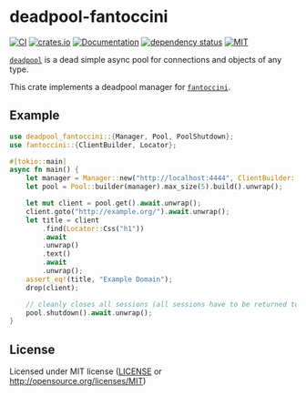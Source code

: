 # deadpool-fantoccini

[![CI](https://github.com/OpenByteDev/deadpool-fantoccini/actions/workflows/ci.yml/badge.svg)](https://github.com/OpenByteDev/deadpool-fantoccini/actions/workflows/ci.yml)
[![crates.io](https://img.shields.io/crates/v/deadpool-fantoccini.svg)](https://crates.io/crates/deadpool-fantoccini)
[![Documentation](https://docs.rs/deadpool-fantoccini/badge.svg)](https://docs.rs/deadpool-fantoccini)
[![dependency status](https://deps.rs/repo/github/openbytedev/deadpool-fantoccini/status.svg)](https://deps.rs/repo/github/openbytedev/deadpool-fantoccini)
[![MIT](https://img.shields.io/crates/l/deadpool-fantoccini.svg)](https://github.com/OpenByteDev/deadpool-fantoccini/blob/master/LICENSE)

[`deadpool`](https://crates.io/crates/deadpool/0.9.0) is a dead simple async pool for connections and objects of any type.

This crate implements a deadpool manager for [`fantoccini`](https://crates.io/crates/fantoccini/0.17.6).

## Example
```rust
use deadpool_fantoccini::{Manager, Pool, PoolShutdown};
use fantoccini::{ClientBuilder, Locator};

#[tokio::main]
async fn main() {
    let manager = Manager::new("http://localhost:4444", ClientBuilder::native());
    let pool = Pool::builder(manager).max_size(5).build().unwrap();

    let mut client = pool.get().await.unwrap();
    client.goto("http://example.org/").await.unwrap();
    let title = client
        .find(Locator::Css("h1"))
        .await
        .unwrap()
        .text()
        .await
        .unwrap();
    assert_eq!(title, "Example Domain");
    drop(client);

    // cleanly closes all sessions (all sessions have to be returned to the pool beforehand.)
    pool.shutdown().await.unwrap();
}
```

## License
Licensed under MIT license ([LICENSE](https://github.com/OpenByteDev/deadpool-fantoccini/blob/master/LICENSE) or http://opensource.org/licenses/MIT)
